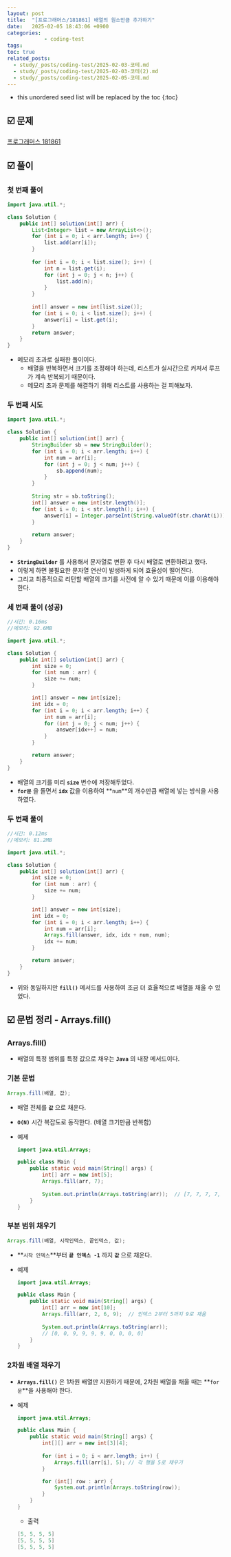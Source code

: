 ```yaml
---
layout: post
title:  "[프로그래머스/181861] 배열의 원소만큼 추가하기"
date:   2025-02-05 18:43:06 +0900
categories: 
            - coding-test
tags:        
toc: true
related_posts:
  - study/_posts/coding-test/2025-02-03-코테.md
  - study/_posts/coding-test/2025-02-03-코테(2).md
  - study/_posts/coding-test/2025-02-05-코테.md
---
```

* this unordered seed list will be replaced by the toc
{:toc}

## ☑️ 문제

[프로그래머스 181861](https://school.programmers.co.kr/learn/courses/30/lessons/181861)

## ☑️ 풀이

### 첫 번째 풀이

```java
import java.util.*;

class Solution {
    public int[] solution(int[] arr) {
        List<Integer> list = new ArrayList<>();
        for (int i = 0; i < arr.length; i++) {
            list.add(arr[i]);
        }
        
        for (int i = 0; i < list.size(); i++) {
            int n = list.get(i);
            for (int j = 0; j < n; j++) {
                list.add(n);
            }
        }
        
        int[] answer = new int[list.size()];
        for (int i = 0; i < list.size(); i++) {
            answer[i] = list.get(i);
        }
        return answer;
    }
}
```

- 메모리 초과로 실패한 풀이이다.
    - 배열을 반복하면서 크기를 조정해야 하는데, 리스트가 실시간으로 커져서 루프가 계속 반복되기 때문이다.
    - 메모리 초과 문제를 해결하기 위해 리스트를 사용하는 걸 피해보자.

### 두 번째 시도

```java
import java.util.*;

class Solution {
    public int[] solution(int[] arr) {
        StringBuilder sb = new StringBuilder();
        for (int i = 0; i < arr.length; i++) {
            int num = arr[i];
            for (int j = 0; j < num; j++) {
                sb.append(num);
            }
        }
        
        String str = sb.toString();
        int[] answer = new int[str.length()];
        for (int i = 0; i < str.length(); i++) {
            answer[i] = Integer.parseInt(String.valueOf(str.charAt(i)));
        }
        
        return answer;
    }
}
```

- **`StringBuilder`** 를 사용해서 문자열로 변환 후 다시 배열로 변환하려고 했다.
- 이렇게 하면 불필요한 문자열 연산이 발생하게 되어 효율성이 떨어진다.
- 그리고 최종적으로 리턴할 배열의 크기를 사전에 알 수 있기 때문에 이를 이용해야 한다.

### 세 번째 풀이 (성공)

```java
//시간: 0.16ms
//메모리: 92.6MB

import java.util.*;

class Solution {
    public int[] solution(int[] arr) {
        int size = 0;
        for (int num : arr) {
            size += num;
        }

        int[] answer = new int[size];
        int idx = 0;
        for (int i = 0; i < arr.length; i++) {
            int num = arr[i];
            for (int j = 0; j < num; j++) {
                answer[idx++] = num;
            }
        }

        return answer;
    }
}
```

- 배열의 크기를 미리 **`size`** 변수에 저장해두었다.
- **`for문`** 을 돌면서 **`idx`** 값을 이용하여 **`num`**의 개수만큼 배열에 넣는 방식을 사용하였다.

### 두 번째 풀이

```java
//시간: 0.12ms
//메모리: 81.2MB

import java.util.*;

class Solution {
    public int[] solution(int[] arr) {
        int size = 0;
        for (int num : arr) {
            size += num;
        }

        int[] answer = new int[size];
        int idx = 0;
        for (int i = 0; i < arr.length; i++) {
            int num = arr[i];
            Arrays.fill(answer, idx, idx + num, num);
            idx += num;
        }

        return answer;
    }
}
```

- 위와 동일하지만 **`fill()`** 메서드를 사용하여 조금 더 효율적으로 배열을 채울 수 있었다.

## ☑️ 문법 정리 - Arrays.fill()

### Arrays.fill()

- 배열의 특정 범위를 특정 값으로 채우는 **`Java`** 의 내장 메서드이다.

### 기본 문법

```java
Arrays.fill(배열, 값);
```

- 배열 전체를 **`값`** 으로 채운다.
- **`O(N)`** 시간 복잡도로 동작한다. (배열 크기만큼 반복함)
- 예제
    
    ```java
    import java.util.Arrays;
    
    public class Main {
        public static void main(String[] args) {
            int[] arr = new int[5];  
            Arrays.fill(arr, 7);
            
            System.out.println(Arrays.toString(arr));  // [7, 7, 7, 7, 7]
        }
    }
    ```
    

### 부분 범위 채우기

```java
Arrays.fill(배열, 시작인덱스, 끝인덱스, 값);
```

- **`시작 인덱스`**부터 **`끝 인덱스 -1`** 까지 **`값`** 으로 채운다.
- 예제
    
    ```java
    import java.util.Arrays;
    
    public class Main {
        public static void main(String[] args) {
            int[] arr = new int[10];
            Arrays.fill(arr, 2, 6, 9);  // 인덱스 2부터 5까지 9로 채움
            
            System.out.println(Arrays.toString(arr));  
            // [0, 0, 9, 9, 9, 9, 0, 0, 0, 0]
        }
    }
    ```
    

### 2차원 배열 채우기

- **`Arrays.fill()`** 은 1차원 배열만 지원하기 때문에, 2차원 배열을 채울 때는 **`for문`**을 사용해야 한다.
- 예제
    
    ```java
    import java.util.Arrays;
    
    public class Main {
        public static void main(String[] args) {
            int[][] arr = new int[3][4];
            
            for (int i = 0; i < arr.length; i++) {
    	        Arrays.fill(arr[i], 5); // 각 행을 5로 채우기
            }
    
            for (int[] row : arr) {
                System.out.println(Arrays.toString(row));
            }
        }
    }
    ```
    
    - 출력
    
    ```java
    [5, 5, 5, 5]
    [5, 5, 5, 5]
    [5, 5, 5, 5]
    ```
